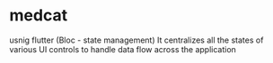 # medcat
usnig flutter (Bloc - state management) It centralizes all the states of various UI controls to handle data flow across the application
